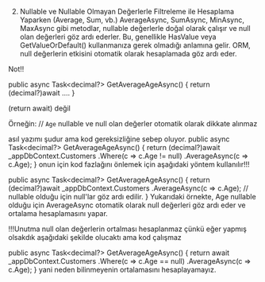 ﻿2. Nullable ve Nullable Olmayan Değerlerle Filtreleme ile Hesaplama Yaparken (Average, Sum, vb.)
AverageAsync, SumAsync, MinAsync, MaxAsync gibi metodlar, nullable değerlerle doğal olarak çalışır ve null olan değerleri göz ardı ederler. Bu, genellikle HasValue veya GetValueOrDefault() kullanmanıza gerek olmadığı anlamına gelir. ORM, null değerlerin etkisini otomatik olarak hesaplamada göz ardı eder.


Not!!

public async Task<decimal?> GetAverageAgeAsync()
{
    return (decimal?)await ....
}

(return await) değil


Örneğin:
// `Age` nullable ve null olan değerler otomatik olarak dikkate alınmaz

asıl yazımı şudur ama kod gereksizliğine sebep oluyor.
public async Task<decimal?> GetAverageAgeAsync()
{
    return (decimal?)await _appDbContext.Customers
        .Where(c => c.Age != null)
        .AverageAsync(c => c.Age); 
}
onun için kod fazlağını önlemek için aşağıdaki yöntem kullanılır!!!


public async Task<decimal?> GetAverageAgeAsync()
{
    return (decimal?)await _appDbContext.Customers
        .AverageAsync(c => c.Age);  // nullable olduğu için null'lar göz ardı edilir.
}
Yukarıdaki örnekte, Age nullable olduğu için AverageAsync otomatik olarak null değerleri göz ardı eder ve ortalama hesaplamasını yapar.


!!!Unutma null olan değerlerin ortalması hesaplanmaz çünkü
eğer yapmış olsakdık aşağıdaki şekilde olucaktı ama kod çalışmaz 

public async Task<decimal?> GetAverageAgeAsync()
{
    return await _appDbContext.Customers
        .Where(c => c.Age == null)
        .AverageAsync(c => c.Age); 
}
yani neden  bilinmeyenin ortalamasını hesaplayamayız.

